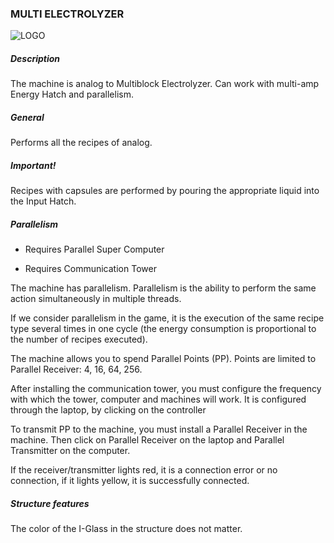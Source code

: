 ### MULTI ELECTROLYZER

![LOGO](https://gtimpact.space/media/gregtech/ParElectr.png)

##### Description

The machine is analog to Multiblock Electrolyzer. Can work with multi-amp Energy Hatch and parallelism.

##### General

Performs all the recipes of analog.

##### Important!

Recipes with capsules are performed by pouring the appropriate liquid into the Input Hatch.

##### Parallelism

- Requires Parallel Super Computer


- Requires Communication Tower


The machine has parallelism. Parallelism is the ability to perform the same action simultaneously in multiple threads.


If we consider parallelism in the game, it is the execution of the same recipe type several times in one cycle (the energy consumption is proportional to the number of recipes executed).

The machine allows you to spend Parallel Points (PP). Points are limited to Parallel Receiver: 4, 16, 64, 256.


After installing the communication tower, you must configure the frequency with which the tower, computer and machines will work. It is configured through the laptop, by clicking on the controller

To transmit PP to the machine, you must install a Parallel Receiver in the machine. Then click on Parallel Receiver on the laptop and Parallel Transmitter on the computer.


If the receiver/transmitter lights red, it is a connection error or no connection, if it lights yellow, it is successfully connected.

##### Structure features

The color of the I-Glass in the structure does not matter.


